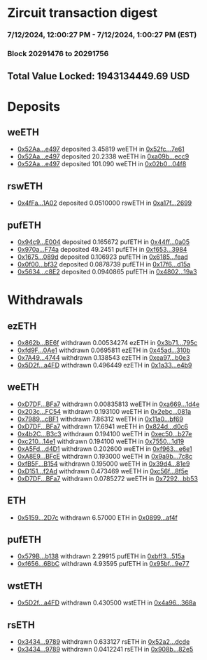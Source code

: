 # Zircuit transaction digest
### 7/12/2024, 12:00:27 PM - 7/12/2024, 1:00:27 PM (EST)
### Block 20291476 to 20291756

## Total Value Locked: 1943134449.69 USD

# Deposits
## weETH
- [0x52Aa...e497](https://etherscan.io/address/0x52Aa899454998Be5b000Ad077a46Bbe360F4e497) deposited 3.45819 weETH in [0x52fc...7e61](https://etherscan.io/tx/0x52Aa899454998Be5b000Ad077a46Bbe360F4e497)
- [0x52Aa...e497](https://etherscan.io/address/0x52Aa899454998Be5b000Ad077a46Bbe360F4e497) deposited 20.2338 weETH in [0xa09b...ecc9](https://etherscan.io/tx/0x52Aa899454998Be5b000Ad077a46Bbe360F4e497)
- [0x52Aa...e497](https://etherscan.io/address/0x52Aa899454998Be5b000Ad077a46Bbe360F4e497) deposited 101.090 weETH in [0x02b0...04f8](https://etherscan.io/tx/0x52Aa899454998Be5b000Ad077a46Bbe360F4e497)
## rswETH
- [0x4fFa...1A02](https://etherscan.io/address/0x4fFa0624c9Bb23b443b88a6F0A75168a648E1A02) deposited 0.0510000 rswETH in [0xa17f...2699](https://etherscan.io/tx/0x4fFa0624c9Bb23b443b88a6F0A75168a648E1A02)
## pufETH
- [0x94c9...E004](https://etherscan.io/address/0x94c924c0CE7C9a6177df79C20F4d105a6655E004) deposited 0.165672 pufETH in [0x44ff...0a05](https://etherscan.io/tx/0x94c924c0CE7C9a6177df79C20F4d105a6655E004)
- [0x970a...F74a](https://etherscan.io/address/0x970a9D99a5400546fac91a426B46F76b4C6cF74a) deposited 49.2451 pufETH in [0xf653...3984](https://etherscan.io/tx/0x970a9D99a5400546fac91a426B46F76b4C6cF74a)
- [0x1675...089d](https://etherscan.io/address/0x167591c965DBC760de0b5E044Bda32598258089d) deposited 0.106923 pufETH in [0x6185...fead](https://etherscan.io/tx/0x167591c965DBC760de0b5E044Bda32598258089d)
- [0x0f00...bf32](https://etherscan.io/address/0x0f00614b1B8CC261FE7a3186cd58A8e1bdE9bf32) deposited 0.0878739 pufETH in [0x17f6...d15a](https://etherscan.io/tx/0x0f00614b1B8CC261FE7a3186cd58A8e1bdE9bf32)
- [0x5634...c8E2](https://etherscan.io/address/0x563415e360464503e666831d6Fa6803F619ec8E2) deposited 0.0940865 pufETH in [0x4802...19a3](https://etherscan.io/tx/0x563415e360464503e666831d6Fa6803F619ec8E2)
# Withdrawals
## ezETH
- [0x862b...BE6f](https://etherscan.io/address/0x862b5D7Ab84DFCFBD14C9BEbb46a5617ecFfBE6f) withdrawn 0.00534274 ezETH in [0x3b71...795c](https://etherscan.io/tx/0x862b5D7Ab84DFCFBD14C9BEbb46a5617ecFfBE6f)
- [0xfd9F...0Ae1](https://etherscan.io/address/0xfd9FB96FB7279940B7cC861dacBF20351Fe30Ae1) withdrawn 0.0695811 ezETH in [0x45ad...310b](https://etherscan.io/tx/0xfd9FB96FB7279940B7cC861dacBF20351Fe30Ae1)
- [0x7A49...4744](https://etherscan.io/address/0x7A493Be5c2ce014cD049Bf178a1ac0Db1B434744) withdrawn 0.138543 ezETH in [0xea97...b0e3](https://etherscan.io/tx/0x7A493Be5c2ce014cD049Bf178a1ac0Db1B434744)
- [0x5D2f...a4FD](https://etherscan.io/address/0x5D2fA559F73e94baAA008C17d374e875BBF3a4FD) withdrawn 0.496449 ezETH in [0x1a33...e4b9](https://etherscan.io/tx/0x5D2fA559F73e94baAA008C17d374e875BBF3a4FD)
## weETH
- [0xD7DF...BFa7](https://etherscan.io/address/0xD7DF7E085214743530afF339aFC420c7c720BFa7) withdrawn 0.00835813 weETH in [0xa669...1d4e](https://etherscan.io/tx/0xD7DF7E085214743530afF339aFC420c7c720BFa7)
- [0x203c...FC54](https://etherscan.io/address/0x203c5928cD85aDDDB30B8d2f3607fa7efdb2FC54) withdrawn 0.193100 weETH in [0x2ebc...081a](https://etherscan.io/tx/0x203c5928cD85aDDDB30B8d2f3607fa7efdb2FC54)
- [0x7989...cBF1](https://etherscan.io/address/0x7989b2796BBC66baA123492fb8d760AFBC17cBF1) withdrawn 7.86312 weETH in [0x11a0...bf69](https://etherscan.io/tx/0x7989b2796BBC66baA123492fb8d760AFBC17cBF1)
- [0xD7DF...BFa7](https://etherscan.io/address/0xD7DF7E085214743530afF339aFC420c7c720BFa7) withdrawn 17.6941 weETH in [0x824d...d0c6](https://etherscan.io/tx/0xD7DF7E085214743530afF339aFC420c7c720BFa7)
- [0x4b2C...B3c3](https://etherscan.io/address/0x4b2C65e5E147a130A81A28eC9f62b0Eadc32B3c3) withdrawn 0.194100 weETH in [0xec50...b27e](https://etherscan.io/tx/0x4b2C65e5E147a130A81A28eC9f62b0Eadc32B3c3)
- [0xc210...14e1](https://etherscan.io/address/0xc210B58999E56c61221c6fe139c8feFAA90014e1) withdrawn 0.194100 weETH in [0x7550...1d19](https://etherscan.io/tx/0xc210B58999E56c61221c6fe139c8feFAA90014e1)
- [0xA5Fd...d4D1](https://etherscan.io/address/0xA5Fd59a9cEdA5d35c6991350F125A8a3ab0Cd4D1) withdrawn 0.202600 weETH in [0xf963...e6e1](https://etherscan.io/tx/0xA5Fd59a9cEdA5d35c6991350F125A8a3ab0Cd4D1)
- [0xA8E9...BFcE](https://etherscan.io/address/0xA8E99c10D96B63a27219529D8D5e2ddd43b9BFcE) withdrawn 0.193000 weETH in [0x9a9b...7c8c](https://etherscan.io/tx/0xA8E99c10D96B63a27219529D8D5e2ddd43b9BFcE)
- [0xfB5F...B154](https://etherscan.io/address/0xfB5F9D786f6674dFBCeC3c548FF4AB618EB1B154) withdrawn 0.195000 weETH in [0x39d4...81e9](https://etherscan.io/tx/0xfB5F9D786f6674dFBCeC3c548FF4AB618EB1B154)
- [0xD151...f2Ad](https://etherscan.io/address/0xD1512aA3d6579e48fcc1F30902BA20F190cff2Ad) withdrawn 0.473469 weETH in [0xc56f...8f5e](https://etherscan.io/tx/0xD1512aA3d6579e48fcc1F30902BA20F190cff2Ad)
- [0xD7DF...BFa7](https://etherscan.io/address/0xD7DF7E085214743530afF339aFC420c7c720BFa7) withdrawn 0.0785272 weETH in [0x7292...bb53](https://etherscan.io/tx/0xD7DF7E085214743530afF339aFC420c7c720BFa7)
## ETH
- [0x5159...2D7c](https://etherscan.io/address/0x5159140c53dE7386F50B00955ae880e7967B2D7c) withdrawn 6.57000 ETH in [0x0899...af4f](https://etherscan.io/tx/0x5159140c53dE7386F50B00955ae880e7967B2D7c)
## pufETH
- [0x579B...b138](https://etherscan.io/address/0x579BF4C66Aea869a017ddc2b5D8a2a61BCBCb138) withdrawn 2.29915 pufETH in [0xbff3...515a](https://etherscan.io/tx/0x579BF4C66Aea869a017ddc2b5D8a2a61BCBCb138)
- [0xf656...6BbC](https://etherscan.io/address/0xf65699826F87939525fDEe8B5596714a09c36BbC) withdrawn 4.93595 pufETH in [0x95bf...9e77](https://etherscan.io/tx/0xf65699826F87939525fDEe8B5596714a09c36BbC)
## wstETH
- [0x5D2f...a4FD](https://etherscan.io/address/0x5D2fA559F73e94baAA008C17d374e875BBF3a4FD) withdrawn 0.430500 wstETH in [0x4a96...368a](https://etherscan.io/tx/0x5D2fA559F73e94baAA008C17d374e875BBF3a4FD)
## rsETH
- [0x3434...9789](https://etherscan.io/address/0x34349c5569e7B846c3558961552D2202760A9789) withdrawn 0.633127 rsETH in [0x52a2...dcde](https://etherscan.io/tx/0x34349c5569e7B846c3558961552D2202760A9789)
- [0x3434...9789](https://etherscan.io/address/0x34349c5569e7B846c3558961552D2202760A9789) withdrawn 0.0412241 rsETH in [0x908b...82e5](https://etherscan.io/tx/0x34349c5569e7B846c3558961552D2202760A9789)

